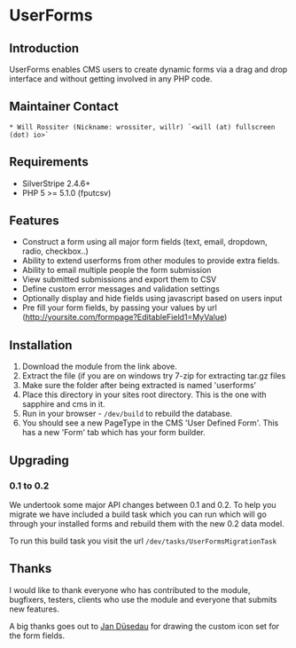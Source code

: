 # UserForms

## Introduction

UserForms enables CMS users to create dynamic forms via a drag and drop interface 
and without getting involved in any PHP code.

## Maintainer Contact

	* Will Rossiter (Nickname: wrossiter, willr) `<will (at) fullscreen (dot) io>`

## Requirements

 * SilverStripe 2.4.6+
 * PHP 5 >= 5.1.0 (fputcsv)

## Features

*  Construct a form using all major form fields (text, email, dropdown, radio, checkbox..)
*  Ability to extend userforms from other modules to provide extra fields.
*  Ability to email multiple people the form submission
*  View submitted submissions and export them to CSV
*  Define custom error messages and validation settings
*  Optionally display and hide fields using javascript based on users input
*  Pre fill your form fields, by passing your values by url (http://yoursite.com/formpage?EditableField1=MyValue)

## Installation

 1.  Download the module from the link above. 
 2.  Extract the file (if you are on windows try 7-zip for extracting tar.gz files
 3.  Make sure the folder after being extracted is named 'userforms' 
 4.  Place this directory in your sites root directory. This is the one with sapphire and cms in it.
 5.  Run in your browser - `/dev/build` to rebuild the database. 
 6.  You should see a new PageType in the CMS 'User Defined Form'. This has a new 'Form' tab which has your form builder.

## Upgrading

### 0.1 to 0.2

We undertook some major API changes between 0.1 and 0.2. To help you migrate we 
have included a build task which you can run which will go through your installed forms 
and rebuild them with the new 0.2 data model.

To run this build task you visit the url `/dev/tasks/UserFormsMigrationTask`

## Thanks

I would like to thank everyone who has contributed to the module, bugfixers, 
testers, clients who use the module and everyone that submits new features.

A big thanks goes out to [Jan Düsedau](http://eformation.de) for drawing 
the custom icon set for the form fields.
